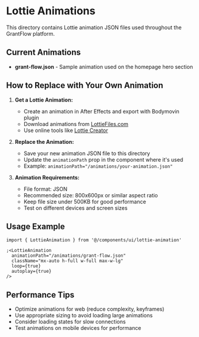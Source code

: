 # Lottie Animations

This directory contains Lottie animation JSON files used throughout the GrantFlow platform.

## Current Animations

- **grant-flow.json** - Sample animation used on the homepage hero section

## How to Replace with Your Own Animation

1. **Get a Lottie Animation:**
   - Create an animation in After Effects and export with Bodymovin plugin
   - Download animations from [LottieFiles.com](https://lottiefiles.com/)
   - Use online tools like [Lottie Creator](https://app.lottiefiles.com/editor)

2. **Replace the Animation:**
   - Save your new animation JSON file to this directory
   - Update the `animationPath` prop in the component where it's used
   - Example: `animationPath="/animations/your-animation.json"`

3. **Animation Requirements:**
   - File format: JSON
   - Recommended size: 800x600px or similar aspect ratio
   - Keep file size under 500KB for good performance
   - Test on different devices and screen sizes

## Usage Example

```tsx
import { LottieAnimation } from '@/components/ui/lottie-animation'

;<LottieAnimation
  animationPath="/animations/grant-flow.json"
  className="mx-auto h-full w-full max-w-lg"
  loop={true}
  autoplay={true}
/>
```

## Performance Tips

- Optimize animations for web (reduce complexity, keyframes)
- Use appropriate sizing to avoid loading large animations
- Consider loading states for slow connections
- Test animations on mobile devices for performance
